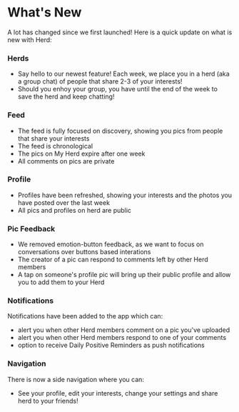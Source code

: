 # What's New

A lot has changed since we first launched! Here is a quick update on what is new with Herd:

### Herds 
 - Say hello to our newest feature! Each week, we place you in a herd (aka a group chat) of people that share 2-3 of your interests! 
 - Should you enhoy your group, you have until the end of the week to save the herd and keep chatting! 

### Feed
 - The feed is fully focused on discovery, showing you pics from people that share your interests 
 - The feed is chronological
 - The pics on My Herd expire after one week
 - All comments on pics are private

### Profile
 - Profiles have been refreshed, showing your interests and the photos you have posted over the last week
 - All pics and profiles on herd are public

### Pic Feedback
 - We removed emotion-button feedback, as we want to focus on conversations over buttons based interations 
 - The creator of a pic can respond to comments left by other Herd members
 - A tap on someone's profile pic will bring up their public profile and allow you to add them to your Herd

### Notifications
 Notifications have been added to the app which can:
 - alert you when other Herd members comment on a pic you've uploaded
 - alert you when other Herd members respond to one of your comments
 - option to receive Daily Positive Reminders as push notifications

### Navigation
There is now a side navigation where you can:
 - See your profile, edit your interests, change your settings and share herd to your friends! 


